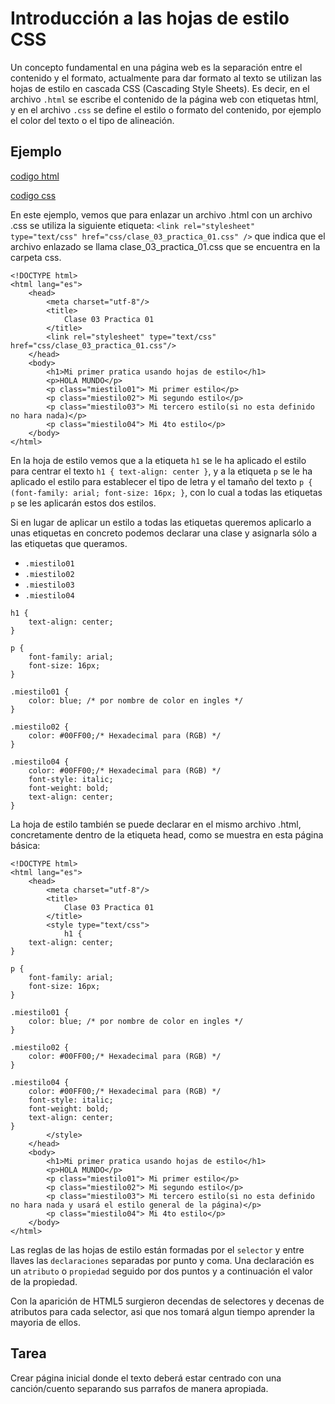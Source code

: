 # Introducción a las hojas de estilo CSS


Un concepto fundamental en una página web es la separación entre el contenido y el formato, actualmente para dar formato al texto se utilizan las hojas de estilo en cascada CSS (Cascading Style Sheets). Es decir, en el archivo `.html` se escribe el contenido de la página web con etiquetas html, y en el archivo `.css` se define el estilo o formato del contenido, por ejemplo el color del texto o el tipo de alineación.


## Ejemplo

[codigo html](codigos/clase_03_practica_01.html)

[codigo css](codigos/css/clase_03_practica_01.css)

En este ejemplo, vemos que para enlazar un archivo .html con un archivo .css se utiliza la siguiente etiqueta: `<link rel="stylesheet" type="text/css" href="css/clase_03_practica_01.css" />` que indica que el archivo enlazado se llama clase_03_practica_01.css que se encuentra en la carpeta css.

```
<!DOCTYPE html>
<html lang="es">
    <head>
        <meta charset="utf-8"/>
        <title>
            Clase 03 Practica 01
        </title>
        <link rel="stylesheet" type="text/css" href="css/clase_03_practica_01.css"/>
    </head>
    <body>
        <h1>Mi primer pratica usando hojas de estilo</h1>
        <p>HOLA MUNDO</p>
        <p class="miestilo01"> Mi primer estilo</p>
        <p class="miestilo02"> Mi segundo estilo</p>
        <p class="miestilo03"> Mi tercero estilo(si no esta definido no hara nada)</p>
        <p class="miestilo04"> Mi 4to estilo</p>
    </body>
</html>
```
En la hoja de estilo vemos que a la etiqueta `h1` se le ha aplicado el estilo para centrar el texto `h1 { text-align: center }`, y a la etiqueta `p` se le ha aplicado el estilo para establecer el tipo de letra y el tamaño del texto `p { (font-family: arial; font-size: 16px; }`, con lo cual a todas las etiquetas `p` se les aplicarán estos dos estilos.

Si en lugar de aplicar un estilo a todas las etiquetas queremos aplicarlo a unas etiquetas en concreto podemos declarar una clase y asignarla sólo a las etiquetas que queramos.

- `.miestilo01`
- `.miestilo02`
- `.miestilo03`
- `.miestilo04`

```
h1 { 
    text-align: center;
}

p { 
    font-family: arial; 
    font-size: 16px; 
}

.miestilo01 {
    color: blue; /* por nombre de color en ingles */
}

.miestilo02 {
    color: #00FF00;/* Hexadecimal para (RGB) */
}

.miestilo04 {
    color: #00FF00;/* Hexadecimal para (RGB) */
    font-style: italic;
    font-weight: bold;
    text-align: center;
}
```

La hoja de estilo también se puede declarar en el mismo archivo .html, concretamente dentro de la etiqueta head, como se muestra en esta página básica:

```
<!DOCTYPE html>
<html lang="es">
    <head>
        <meta charset="utf-8"/>
        <title>
            Clase 03 Practica 01
        </title>
        <style type="text/css"> 
            h1 { 
    text-align: center;
}

p { 
    font-family: arial; 
    font-size: 16px; 
}

.miestilo01 {
    color: blue; /* por nombre de color en ingles */
}

.miestilo02 {
    color: #00FF00;/* Hexadecimal para (RGB) */
}

.miestilo04 {
    color: #00FF00;/* Hexadecimal para (RGB) */
    font-style: italic;
    font-weight: bold;
    text-align: center;
}
        </style>
    </head>
    <body>
        <h1>Mi primer pratica usando hojas de estilo</h1>
        <p>HOLA MUNDO</p>
        <p class="miestilo01"> Mi primer estilo</p>
        <p class="miestilo02"> Mi segundo estilo</p>
        <p class="miestilo03"> Mi tercero estilo(si no esta definido no hara nada y usará el estilo general de la página)</p>
        <p class="miestilo04"> Mi 4to estilo</p>
    </body>
</html>
```

Las reglas de las hojas de estilo están formadas por el `selector` y entre llaves las `declaraciones` separadas por punto y coma. Una declaración es un `atributo` o `propiedad` seguido por dos puntos y a continuación el valor de la propiedad.

Con la aparición de HTML5 surgieron decendas de selectores y decenas de atributos para cada selector, asi que nos tomará algun tiempo aprender la mayoria de ellos.


## Tarea

Crear página inicial donde el texto deberá estar centrado con una canción/cuento separando sus parrafos de manera apropiada.

